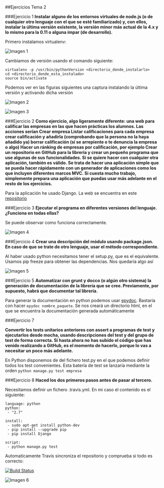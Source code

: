 ##Ejercicios Tema 2

###Ejercicio 1
**Instalar alguno de los entornos virtuales de node.js (o de cualquier otro lenguaje con el que se esté familiarizado) y, con ellos, instalar la última versión existente, la versión minor más actual de la 4.x y lo mismo para la 0.11 o alguna impar (de desarrollo).**

Primero instalamos virtualenv:

![Imagen 1](http://i64.tinypic.com/pbupy.png)

Cambiamos de versión usando el comando siguiente:
```
virtualenv -p /usr/bin/pythonVersion <directorio_donde_instalarlo>
cd <directorio_donde_esta_instalado>
source bin/activate
```
Podemos ver en las figuras siguientes una captura instalando la última versión y activando dicha versión

![Imagen 2](http://i63.tinypic.com/11jowty.png)

![Imagen 3](http://i64.tinypic.com/2ynkxv8.png)

###Ejercicio 2
**Como ejercicio, algo ligeramente diferente: una web para calificar las empresas en las que hacen prácticas los alumnos. Las acciones serían
Crear empresa
Listar calificaciones para cada empresa
crear calificación y añadirla (comprobando que la persona no la haya añadido ya)
borrar calificación (si se arrepiente o te denuncia la empresa o algo)
Hacer un ránking de empresas por calificación, por ejemplo
Crear un repositorio en GitHub para la librería y crear un pequeño programa que use algunas de sus funcionalidades.
Si se quiere hacer con cualquier otra aplicación, también es válido. Se trata de hacer una aplicación simple que se pueda hacer rápidamente con un generador de aplicaciones como los que incluyen diferentes marcos MVC. Si cuesta mucho trabajo, simplemente prepara una aplicación que puedas usar más adelante en el resto de los ejercicios.**

Para la aplicación he usado Django. La web se encuentra en este [repositorio](https://github.com/sergiocaceres/Ejercicio_Empresa_IV)

###Ejercicio 3
**Ejecutar el programa en diferentes versiones del lenguaje. ¿Funciona en todas ellas?**

Se puede observar como funciona correctamente.

![Imagen 4](http://i63.tinypic.com/11h8ck0.png)

###Ejercicio 4
**Crear una descripción del módulo usando package.json. En caso de que se trate de otro lenguaje, usar el método correspondiente.**

Al haber usado python necesitamos tener el setup.py, que es el equivalente. Usamos pip freeze para obtener las dependencias. Nos quedaría algo así

![Imagen 5](http://i64.tinypic.com/rbegxu.png)

###Ejercicio 5
**Automatizar con grunt y docco (o algún otro sistema) la generación de documentación de la librería que se cree. Previamente, por supuesto, habrá que documentar tal librería.**

Para generar la documentación en python podemos usar [epydoc](http://epydoc.sourceforge.net/). Bastaría con hacer ``` epydoc nombre_paquete ```. Se nos creará un directorio html, en el que se encuentra la documentación generada automáticamente

###Ejercicio 7

**Convertir los tests unitarios anteriores con assert a programas de test y ejecutarlos desde mocha, usando descripciones del test y del grupo de test de forma correcta. Si hasta ahora no has subido el código que has venido realizando a GitHub, es el momento de hacerlo, porque lo vas a necesitar un poco más adelante.**

En Python disponemos de del fichero test.py en el que podemos definir todos los test convenientes. Esta batería de test se lanzaría mediante la orden ```python manage.py test empresa```


###Ejercicio 8
**Haced los dos primeros pasos antes de pasar al tercero.**

Necesitamos definir un fichero .travis.yml. En mi caso el contenido es el siguiente:

```
language: python
python:
 - "2.7"

install:
 - sudo apt-get install python-dev
 - pip install --upgrade pip 
 - pip install Django 

script:
 - python manage.py test
```

Automaticamente Travis sincroniza el repositorio y comprueba si todo es correcto:

[![Build Status](https://travis-ci.org/sergiocaceres/Ejercicio_Empresa_IV.svg?branch=master)](https://travis-ci.org/sergiocaceres/Ejercicio_Empresa_IV)

![Imagen 6](http://i64.tinypic.com/2141gtu.png)
